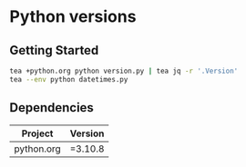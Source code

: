 # Python versions

## Getting Started

```sh
tea +python.org python version.py | tea jq -r '.Version'
tea --env python datetimes.py
```

## Dependencies

| Project             | Version |
|---------------------|---------|
| python.org          | =3.10.8 |
